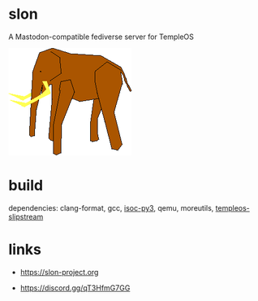 # slon
A Mastodon-compatible fediverse server for TempleOS

![slon](https://raw.githubusercontent.com/slon-project/slon-project.github.io/refs/heads/main/images/slon.png)

# build

dependencies: clang-format, gcc, [isoc-py3](https://github.com/alec3660/isoc-py3), qemu, moreutils, [templeos-slipstream](https://github.com/alec3660/templeos-slipstream)

# links 

- https://slon-project.org

- https://discord.gg/qT3HfmG7GG